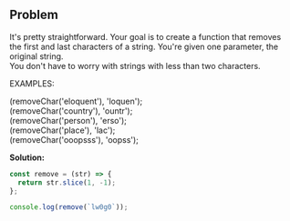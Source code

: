 ## Problem

It's pretty straightforward. Your goal is to create a function that removes  <br/>
the first and last characters of a string. You're given one parameter, the original string.  <br/>
You don't have to worry with strings with less than two characters. <br/>

EXAMPLES: <br/>

(removeChar('eloquent'), 'loquen'); <br/>
(removeChar('country'), 'ountr'); <br/>
(removeChar('person'), 'erso'); <br/> 
(removeChar('place'), 'lac'); <br/>
(removeChar('ooopsss'), 'oopss');

**Solution:**

```javascript
const remove = (str) => {
  return str.slice(1, -1);
};

console.log(remove(`lw0g0`));
```
